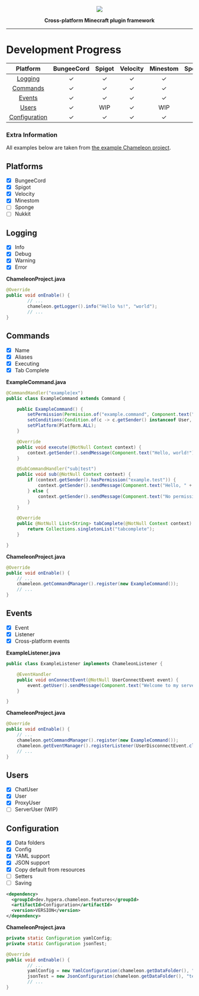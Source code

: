 <div align="center">
    <img src="https://i.hypera.dev/assets/chameleon@750x150.png" />
    <p><strong>Cross-platform Minecraft plugin framework</strong></p>
</div>

-----------

# Development Progress

|            Platform             | BungeeCord | Spigot | Velocity | Minestom | Sponge | Nukkit |
|:-------------------------------:|:----------:|:------:|:--------:|:--------:|:------:|:------:|
|       [Logging](#Logging)       |     ✓      |   ✓    |    ✓     |    ✓     |   ✓    |   ✓    |
|      [Commands](#Commands)      |     ✓      |   ✓    |    ✓     |    ✓     |        |        |
|        [Events](#Events)        |     ✓      |   ✓    |    ✓     |    ✓     |        |        |
|         [Users](#Users)         |     ✓      |  WIP   |    ✓     |   WIP    |        |        |
| [Configuration](#Configuration) |     ✓      |   ✓    |    ✓     |    ✓     |   ✓    |   ✓    |

### Extra Information

All examples below are taken from [the example Chameleon project](https://github.com/ChameleonFramework/Example).

## Platforms
 - [x] BungeeCord
 - [x] Spigot
 - [x] Velocity
 - [x] Minestom
 - [ ] Sponge
 - [ ] Nukkit

## Logging
 - [x] Info
 - [x] Debug
 - [x] Warning
 - [x] Error

**ChameleonProject.java**
```java
@Override
public void onEnable() {
        // ...
        chameleon.getLogger().info("Hello %s!", "world");
        // ...
}
```

## Commands
 - [x] Name
 - [x] Aliases
 - [x] Executing
 - [x] Tab Complete

**ExampleCommand.java**
```java
@CommandHandler("example|ex")
public class ExampleCommand extends Command {

	public ExampleCommand() {
		setPermission(Permission.of("example.command", Component.text("No permission.", NamedTextColor.RED)));
		setConditions(Condition.of(c -> c.getSender() instanceof User, Component.text("This command can only be used in-game.", NamedTextColor.RED)));
		setPlatform(Platform.ALL);
	}

	@Override
	public void execute(@NotNull Context context) {
		context.getSender().sendMessage(Component.text("Hello, world!"));
	}

	@SubCommandHandler("sub|test")
	public void sub(@NotNull Context context) {
		if (context.getSender().hasPermission("example.test")) {
			context.getSender().sendMessage(Component.text("Hello, " + (context.getArgs().length > 0 ? context.getArgs()[0] : context.getSender().getName()) + "!"));
		} else {
			context.getSender().sendMessage(Component.text("No permission.", NamedTextColor.RED));
		}
	}

	@Override
	public @NotNull List<String> tabComplete(@NotNull Context context) {
		return Collections.singletonList("tabcomplete");
	}

}
```

**ChameleonProject.java**
```java
@Override
public void onEnable() {
	// ...
    chameleon.getCommandManager().register(new ExampleCommand());
    // ...
}
```

## Events

* [x] Event
* [x] Listener
* [x] Cross-platform events

**ExampleListener.java**
```java
public class ExampleListener implements ChameleonListener {

	@EventHandler
	public void onConnectEvent(@NotNull UserConnectEvent event) {
		event.getUser().sendMessage(Component.text("Welcome to my server!", NamedTextColor.GREEN));
	}

}
```


**ChameleonProject.java**
```java
@Override
public void onEnable() {
	// ...
	chameleon.getCommandManager().register(new ExampleCommand());
	chameleon.getEventManager().registerListener(UserDisconnectEvent.class, event -> chameleon.getLogger().info("%s left the server!", event.getUser().getName()));
	// ...
}
```

## Users

 - [x] ChatUser
 - [x] User
 - [x] ProxyUser
 - [ ] ServerUser (WIP)

## Configuration

 - [x] Data folders
 - [x] Config
 - [x] YAML support
 - [x] JSON support
 - [x] Copy default from resources
 - [ ] Setters
 - [ ] Saving

```xml
<dependency>
  <groupId>dev.hypera.chameleon.features</groupId>
  <artifactId>Configuration</artifactId>
  <version>VERSION</version>
</dependency>
```

**ChameleonProject.java**
```java
private static Configuration yamlConfig;
private static Configuration jsonTest;

@Override
public void onEnable() {
        // ...
        yamlConfig = new YamlConfiguration(chameleon.getDataFolder(), "config.yml", true);
        jsonTest = new JsonConfiguration(chameleon.getDataFolder(), "test.json", true);
        // ...
}
```